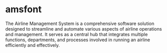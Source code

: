 # amsfont
The Airline Management System is a comprehensive software solution designed to streamline and automate various aspects of airline operations and management. It serves as a central hub that integrates multiple functions, departments, and processes involved in running an airline efficiently and effectively.
